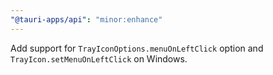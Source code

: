 ```yaml
---
"@tauri-apps/api": "minor:enhance"
---
```


Add support for `TrayIconOptions.menuOnLeftClick` option and `TrayIcon.setMenuOnLeftClick` on Windows.

